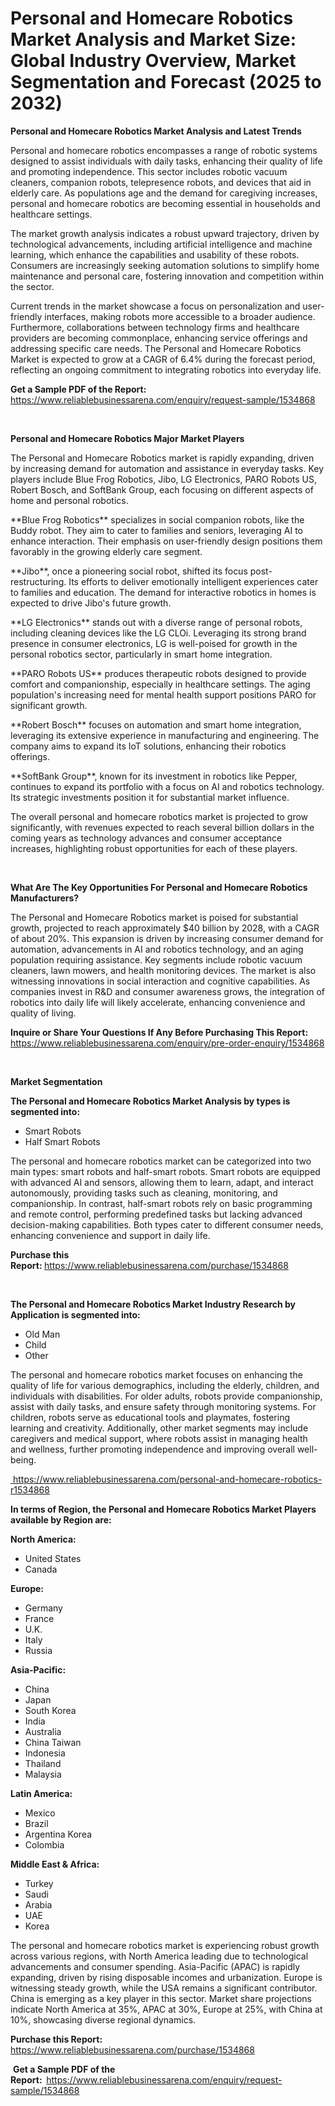 <p><h1>Personal and Homecare Robotics Market Analysis and Market Size: Global Industry Overview, Market Segmentation and Forecast (2025 to 2032)</h1></p><p><strong>Personal and Homecare Robotics Market Analysis and Latest Trends</strong></p>
<p><p>Personal and homecare robotics encompasses a range of robotic systems designed to assist individuals with daily tasks, enhancing their quality of life and promoting independence. This sector includes robotic vacuum cleaners, companion robots, telepresence robots, and devices that aid in elderly care. As populations age and the demand for caregiving increases, personal and homecare robotics are becoming essential in households and healthcare settings.</p><p>The market growth analysis indicates a robust upward trajectory, driven by technological advancements, including artificial intelligence and machine learning, which enhance the capabilities and usability of these robots. Consumers are increasingly seeking automation solutions to simplify home maintenance and personal care, fostering innovation and competition within the sector.</p><p>Current trends in the market showcase a focus on personalization and user-friendly interfaces, making robots more accessible to a broader audience. Furthermore, collaborations between technology firms and healthcare providers are becoming commonplace, enhancing service offerings and addressing specific care needs. The Personal and Homecare Robotics Market is expected to grow at a CAGR of 6.4% during the forecast period, reflecting an ongoing commitment to integrating robotics into everyday life.</p></p>
<p><strong>Get a Sample PDF of the Report:&nbsp;</strong> <a href="https://www.reliablebusinessarena.com/enquiry/request-sample/1534868?utm_campaign=2188&utm_medium=2&utm_source=Github&utm_content=ia&utm_term=14042025&utm_id=personal-and-homecare-robotics">https://www.reliablebusinessarena.com/enquiry/request-sample/1534868</a></p>
<p>&nbsp;</p>
<p><strong>Personal and Homecare Robotics Major Market Players</strong></p>
<p><p>The Personal and Homecare Robotics market is rapidly expanding, driven by increasing demand for automation and assistance in everyday tasks. Key players include Blue Frog Robotics, Jibo, LG Electronics, PARO Robots US, Robert Bosch, and SoftBank Group, each focusing on different aspects of home and personal robotics.</p><p>**Blue Frog Robotics** specializes in social companion robots, like the Buddy robot. They aim to cater to families and seniors, leveraging AI to enhance interaction. Their emphasis on user-friendly design positions them favorably in the growing elderly care segment.</p><p>**Jibo**, once a pioneering social robot, shifted its focus post-restructuring. Its efforts to deliver emotionally intelligent experiences cater to families and education. The demand for interactive robotics in homes is expected to drive Jibo's future growth.</p><p>**LG Electronics** stands out with a diverse range of personal robots, including cleaning devices like the LG CLOi. Leveraging its strong brand presence in consumer electronics, LG is well-poised for growth in the personal robotics sector, particularly in smart home integration.</p><p>**PARO Robots US** produces therapeutic robots designed to provide comfort and companionship, especially in healthcare settings. The aging population's increasing need for mental health support positions PARO for significant growth.</p><p>**Robert Bosch** focuses on automation and smart home integration, leveraging its extensive experience in manufacturing and engineering. The company aims to expand its IoT solutions, enhancing their robotics offerings.</p><p>**SoftBank Group**, known for its investment in robotics like Pepper, continues to expand its portfolio with a focus on AI and robotics technology. Its strategic investments position it for substantial market influence.</p><p>The overall personal and homecare robotics market is projected to grow significantly, with revenues expected to reach several billion dollars in the coming years as technology advances and consumer acceptance increases, highlighting robust opportunities for each of these players.</p></p>
<p>&nbsp;</p>
<p><strong>What Are The Key Opportunities For Personal and Homecare Robotics Manufacturers?</strong></p>
<p><p>The Personal and Homecare Robotics market is poised for substantial growth, projected to reach approximately $40 billion by 2028, with a CAGR of about 20%. This expansion is driven by increasing consumer demand for automation, advancements in AI and robotics technology, and an aging population requiring assistance. Key segments include robotic vacuum cleaners, lawn mowers, and health monitoring devices. The market is also witnessing innovations in social interaction and cognitive capabilities. As companies invest in R&D and consumer awareness grows, the integration of robotics into daily life will likely accelerate, enhancing convenience and quality of living.</p></p>
<p><strong>Inquire or Share Your Questions If Any Before Purchasing This Report:</strong> <a href="https://www.reliablebusinessarena.com/enquiry/pre-order-enquiry/1534868?utm_campaign=2188&utm_medium=2&utm_source=Github&utm_content=ia&utm_term=14042025&utm_id=personal-and-homecare-robotics">https://www.reliablebusinessarena.com/enquiry/pre-order-enquiry/1534868</a></p>
<p>&nbsp;</p>
<p><strong>Market Segmentation</strong></p>
<p><strong>The Personal and Homecare Robotics Market Analysis by types is segmented into:</strong></p>
<p><ul><li>Smart Robots</li><li>Half Smart Robots</li></ul></p>
<p><p>The personal and homecare robotics market can be categorized into two main types: smart robots and half-smart robots. Smart robots are equipped with advanced AI and sensors, allowing them to learn, adapt, and interact autonomously, providing tasks such as cleaning, monitoring, and companionship. In contrast, half-smart robots rely on basic programming and remote control, performing predefined tasks but lacking advanced decision-making capabilities. Both types cater to different consumer needs, enhancing convenience and support in daily life.</p></p>
<p><strong>Purchase this Report:&nbsp;</strong><a href="https://www.reliablebusinessarena.com/purchase/1534868?utm_campaign=2188&utm_medium=2&utm_source=Github&utm_content=ia&utm_term=14042025&utm_id=personal-and-homecare-robotics">https://www.reliablebusinessarena.com/purchase/1534868</a></p>
<p>&nbsp;</p>
<p><strong>The Personal and Homecare Robotics Market Industry Research by Application is segmented into:</strong></p>
<p><ul><li>Old Man</li><li>Child</li><li>Other</li></ul></p>
<p><p>The personal and homecare robotics market focuses on enhancing the quality of life for various demographics, including the elderly, children, and individuals with disabilities. For older adults, robots provide companionship, assist with daily tasks, and ensure safety through monitoring systems. For children, robots serve as educational tools and playmates, fostering learning and creativity. Additionally, other market segments may include caregivers and medical support, where robots assist in managing health and wellness, further promoting independence and improving overall well-being.</p></p>
<p><a href="https://www.reliablebusinessarena.com/personal-and-homecare-robotics-r1534868?utm_campaign=2188&utm_medium=2&utm_source=Github&utm_content=ia&utm_term=14042025&utm_id=personal-and-homecare-robotics">&nbsp;https://www.reliablebusinessarena.com/personal-and-homecare-robotics-r1534868</a></p>
<p><strong>In terms of Region, the Personal and Homecare Robotics Market Players available by Region are:</strong></p>
<p>
    <p> <strong> North America: </strong>
        <ul>
            <li>United States</li>
            <li>Canada</li>
        </ul>
        </p> 
    <p> <strong> Europe: </strong>
        <ul>
            <li>Germany</li>
            <li>France</li>
            <li>U.K.</li>
            <li>Italy</li>
            <li>Russia</li>
        </ul>
        </p> 
    <p> <strong> Asia-Pacific: </strong>
        <ul>
            <li>China</li>
            <li>Japan</li>
            <li>South Korea</li>
            <li>India</li>
            <li>Australia</li>
            <li>China Taiwan</li>
            <li>Indonesia</li>
            <li>Thailand</li>
            <li>Malaysia</li>
        </ul>
        </p> 
    <p> <strong> Latin America: </strong>
        <ul>
            <li>Mexico</li>
            <li>Brazil</li>
            <li>Argentina Korea</li>
            <li>Colombia</li>
        </ul>
        </p> 
    <p> <strong> Middle East & Africa: </strong>
        <ul>
            <li>Turkey</li>
            <li>Saudi</li>
            <li>Arabia</li>
            <li>UAE</li>
            <li>Korea</li>
        </ul>
    </p>
    </p>
<p><p>The personal and homecare robotics market is experiencing robust growth across various regions, with North America leading due to technological advancements and consumer spending. Asia-Pacific (APAC) is rapidly expanding, driven by rising disposable incomes and urbanization. Europe is witnessing steady growth, while the USA remains a significant contributor. China is emerging as a key player in this sector. Market share projections indicate North America at 35%, APAC at 30%, Europe at 25%, with China at 10%, showcasing diverse regional dynamics.</p></p>
<p><strong>Purchase this Report: </strong><a href="https://www.reliablebusinessarena.com/purchase/1534868?utm_campaign=2188&utm_medium=2&utm_source=Github&utm_content=ia&utm_term=14042025&utm_id=personal-and-homecare-robotics">https://www.reliablebusinessarena.com/purchase/1534868</a></p>
<p>&nbsp;<strong>Get a Sample PDF of the Report:&nbsp;&nbsp;</strong><a href="https://www.reliablebusinessarena.com/enquiry/request-sample/1534868?utm_campaign=2188&utm_medium=2&utm_source=Github&utm_content=ia&utm_term=14042025&utm_id=personal-and-homecare-robotics">https://www.reliablebusinessarena.com/enquiry/request-sample/1534868</a></p>
<p><strong></strong></p>
<p><p></p><p></p><p></p></p>